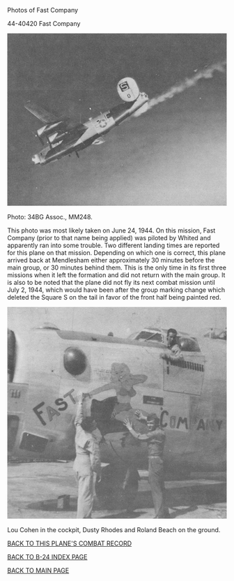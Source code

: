 
Photos of Fast Company






 




44-40420 Fast Company  
  

![](44-40420a.jpg)  

Photo: 34BG Assoc., MM248.  

This photo was most likely taken on June 24, 1944\. On this mission, Fast Company (prior to that name being applied) was piloted by Whited and apparently ran into some trouble. Two different landing times are reported for this plane on that mission. Depending on which one is correct, this plane arrived back at Mendlesham either approximately 30 minutes before the main group, or 30 minutes behind them. This is the only time in its first three missions when it left the formation and did not return with the main group. It is also to be noted that the plane did not fly its next combat mission until July 2, 1944, which would have been after the group marking change which deleted the Square S on the tail in favor of the front half being painted red.  
  

![](44-40420e.jpg)  

Lou Cohen in the cockpit, Dusty Rhodes and Roland Beach on the ground.  
  

[BACK TO THIS PLANE'S COMBAT RECORD](b24s/44-40420.md)  

[BACK TO B-24 INDEX PAGE](000b24s.md)  

[BACK TO MAIN PAGE](index.html)


